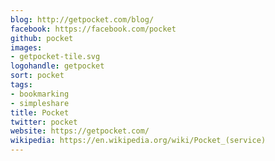 ```yaml
---
blog: http://getpocket.com/blog/
facebook: https://facebook.com/pocket
github: pocket
images:
- getpocket-tile.svg
logohandle: getpocket
sort: pocket
tags:
- bookmarking
- simpleshare
title: Pocket
twitter: pocket
website: https://getpocket.com/
wikipedia: https://en.wikipedia.org/wiki/Pocket_(service)
---
```


